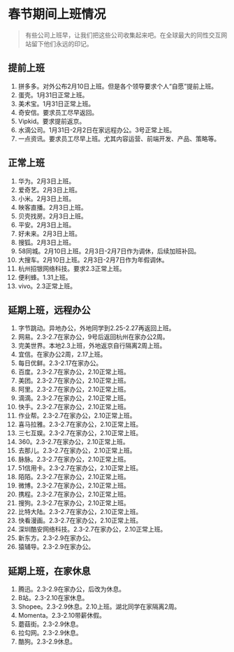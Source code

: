 # 春节期间上班情况

> 有些公司上班早，让我们把这些公司收集起来吧。在全球最大的同性交互网站留下他们永远的印记。

## 提前上班

1. 拼多多。对外公布2月10日上班。但是各个领导要求个人“自愿”提前上班。
2. 蛋壳。1月31日正常上班。
3. 美术宝。1月31日正常上班。
4. 奇安信。要求员工尽早返回。
5. Vipkid。要求提前返京。
6. 水滴公司。1月31日-2月2日在家远程办公。3号正常上班。
7. 一点资讯。要求员工尽早上班。尤其内容运营、前端开发、产品、策略等。

## 正常上班

1. 华为。2月3日上班。
2. 爱奇艺。2月3日上班。
3. 小米。2月3日上班。
4. 映客直播。2月3日上班。
5. 贝壳找房。2月3日上班。
6. 平安。2月3日上班。
7. 好未来。2月3日上班。
8. 搜狐。2月3日上班。
9. 58同城。2月10日上班。2月3日-2月7日作为调休，后续加班补回。
10. 大搜车。2月10日上班。2月3日-2月7日作为年假调休。
11. 杭州招银网络科技。要求2.3正常上班。
12. 便利蜂。1.31上班。
13. vivo。2.3正常上班。

## 延期上班，远程办公

1. 字节跳动。异地办公，外地同学到2.25-2.27再返回上班。
2. 网易。2.3-2.7在家办公，9号后返回杭州在家办公2周。
3. 完美世界。本地2.3上班，外地返京自行隔离2周上班。
4. 宜信。在家办公2周，2.17上班。
5. 每日优鲜。2.3-2.17在家办公。
6. 百度。2.3-2.7在家办公，2.10正常上班。
7. 美团。2.3-2.7在家办公，2.10正常上班。
8. 阿里。2.3-2.7在家办公，2.10正常上班。
9. 滴滴。2.3-2.7在家办公，2.10正常上班。
10. 快手。2.3-2.7在家办公，2.10正常上班。
11. 作业帮。2.3-2.7在家办公，2.10正常上班。
12. 喜马拉雅。2.3-2.7在家办公，2.10正常上班。
13. 三七互娱。2.3-2.7在家办公，2.10正常上班。
14. 360。2.3-2.7在家办公，2.10正常上班。
15. 去那儿。2.3-2.7在家办公，2.10正常上班。
16. 脉脉。2.3-2.7在家办公，2.10正常上班。
17. 51信用卡。2.3-2.7在家办公，2.10正常上班。
18. 陌陌。2.3-2.7在家办公，2.10正常上班。
19. 微博。2.3-2.7在家办公，2.10正常上班。
20. 携程。2.3-2.7在家办公，2.10正常上班。
21. 搜狗。2.3-2.7在家办公，2.10正常上班。
22. 比特大陆。2.3-2.7在家办公，2.10正常上班。
23. 快看漫画。2.3-2.7在家办公，2.10正常上班。
24. 深圳酷安网络科技。2.3-2.7在家办公，2.10正常上班。
25. 新东方。2.3-2.9在家办公。
26. 猿辅导。2.3-2.9在家办公。

## 延期上班，在家休息

1. 腾迅。2.3-2.9在家办公，后改为休息。
2. B站。2.3-2.10在家休息。
3. Shopee。2.3-2.9休息。2.10上班。湖北同学在家隔离2周。
4. Momenta。2.3-2.10带薪休假。
5. 蘑菇街。2.3-2.9休息。
6. 拉勾网。2.3-2.9休息。
7. 酷狗。2.3-2.9休息。
